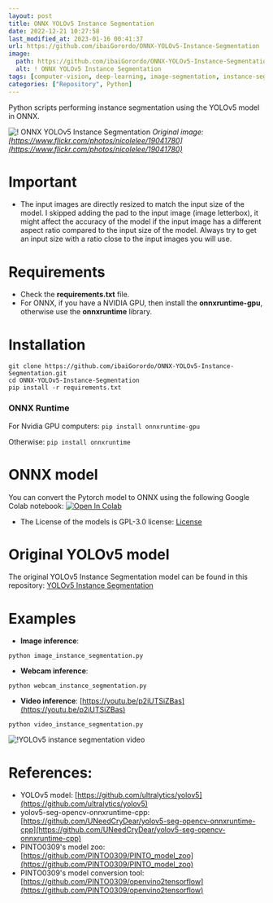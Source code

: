 ```yaml
---
layout: post
title: ONNX YOLOv5 Instance Segmentation
date: 2022-12-21 10:27:58 
last_modified_at: 2023-01-16 00:41:37 
url: https://github.com/ibaiGorordo/ONNX-YOLOv5-Instance-Segmentation
image:
  path: https://github.com/ibaiGorordo/ONNX-YOLOv5-Instance-Segmentation/raw/main/doc/img/detected_objects.jpg
  alt: ! ONNX YOLOv5 Instance Segmentation
tags: [computer-vision, deep-learning, image-segmentation, instance-segmentation, onnx, onnxruntime, opencv, python, segmentation, yolov5]
categories: ["Repository", Python]
---
```

 Python scripts performing instance segmentation using the YOLOv5 model in ONNX.

![! ONNX YOLOv5 Instance Segmentation](https://github.com/ibaiGorordo/ONNX-YOLOv5-Instance-Segmentation/raw/main/doc/img/detected_objects.jpg)
*Original image: [https://www.flickr.com/photos/nicolelee/19041780](https://www.flickr.com/photos/nicolelee/19041780)*

# Important
- The input images are directly resized to match the input size of the model. I skipped adding the pad to the input image (image letterbox), it might affect the accuracy of the model if the input image has a different aspect ratio compared to the input size of the model. Always try to get an input size with a ratio close to the input images you will use.

# Requirements

 * Check the **requirements.txt** file.
 * For ONNX, if you have a NVIDIA GPU, then install the **onnxruntime-gpu**, otherwise use the **onnxruntime** library.

# Installation
```
git clone https://github.com/ibaiGorordo/ONNX-YOLOv5-Instance-Segmentation.git
cd ONNX-YOLOv5-Instance-Segmentation
pip install -r requirements.txt
```
### ONNX Runtime
For Nvidia GPU computers:
`pip install onnxruntime-gpu`

Otherwise:
`pip install onnxruntime`

# ONNX model
You can convert the Pytorch model to ONNX using the following Google Colab notebook:  [![Open In Colab](https://colab.research.google.com/assets/colab-badge.svg)](https://colab.research.google.com/drive/1-WRAk_KbdG511xxg-rjYBNYo3FrH2-u_?usp=sharing)
- The License of the models is GPL-3.0 license: [License](https://github.com/ultralytics/yolov5/blob/master/LICENSE)

# Original YOLOv5 model
The original YOLOv5 Instance Segmentation model can be found in this repository: [YOLOv5 Instance Segmentation](https://github.com/ultralytics/yolov5)

# Examples

 * **Image inference**:
 ```
 python image_instance_segmentation.py
 ```

 * **Webcam inference**:
 ```
 python webcam_instance_segmentation.py
 ```

 * **Video inference**: [https://youtu.be/p2iUTSiZBas](https://youtu.be/p2iUTSiZBas)
 ```
 python video_instance_segmentation.py
 ```
 ![!YOLOv5 instance segmentation video](https://github.com/ibaiGorordo/ONNX-YOLOv5-Instance-Segmentation/raw/main/doc/img/video_yolo_segmentation.gif)

# References:
* YOLOv5 model: [https://github.com/ultralytics/yolov5](https://github.com/ultralytics/yolov5)
* yolov5-seg-opencv-onnxruntime-cpp: [https://github.com/UNeedCryDear/yolov5-seg-opencv-onnxruntime-cpp](https://github.com/UNeedCryDear/yolov5-seg-opencv-onnxruntime-cpp)
* PINTO0309's model zoo: [https://github.com/PINTO0309/PINTO_model_zoo](https://github.com/PINTO0309/PINTO_model_zoo)
* PINTO0309's model conversion tool: [https://github.com/PINTO0309/openvino2tensorflow](https://github.com/PINTO0309/openvino2tensorflow)
